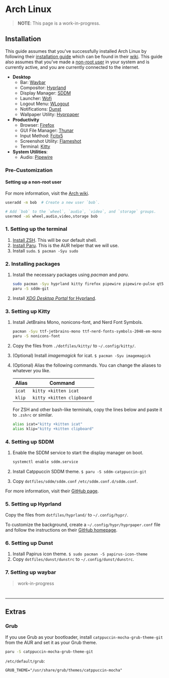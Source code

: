 # Arch Linux

> **NOTE**: This page is a work-in-progress.

## Installation

This guide assumes that you've successfully installed Arch Linux by following their [installation guide](https://wiki.archlinux.org/title/Installation_guide) which can be found in their [wiki](https://wiki.archlinux.org/). This guide also assumes that you've made a [non-root user](#Setting-up-a-non-root-user) in your system and is currently active, and you are currently connected to the internet.

- **Desktop**
    - Bar: [Waybar](https://github.com/Alexays/Waybar)
    - Compositor: [Hyprland](https://hyprland.org/)
    - Display Manager: [SDDM](https://github.com/sddm/sddm)
    - Launcher: [Wofi](https://hg.sr.ht/~scoopta/wofi)
    - Logout Menu: [WLogout](https://github.com/ArtsyMacaw/wlogout)
    - Notifications: [Dunst](https://github.com/dunst-project/dunst)
    - Wallpaper Utility: [Hyprpaper](https://github.com/hyprwm/hyprpaper)
- **Productivity**
    - Browser: [Firefox](https://firefox.com/)
    - GUI File Manager: [Thunar](https://docs.xfce.org/xfce/thunar/start)
    - Input Method: [Fcitx5](https://github.com/fcitx/fcitx5)
    - Screenshot Utility: [Flameshot](https://github.com/flameshot-org/flameshot)
    - Terminal: [Kitty](https://sw.kovidgoyal.net/kitty/)
- **System Utilities**:
    - Audio: [Pipewire](https://gitlab.freedesktop.org/pipewire/pipewire/)

### Pre-Customization

#### Setting up a non-root user

For more information, visit the [Arch wiki](https://wiki.archlinux.org/title/Users_and_groups).

```bash
useradd -m bob  # Create a new user `bob`.

# Add `bob` to the `wheel`, `audio`, `video`, and `storage` groups.
usermod -aG wheel,audio,video,storage bob
```

### 1. Setting up the terminal

1. [Install ZSH](https://github.com/SetupGuides/ZSH). This will be our default shell.
2. [Install Paru](https://github.com/Morganamilo/paru). This is the AUR helper that we will use.
3. Install `sudo`. `$ pacman -Syu sudo`

### 2. Installing packages

1. Install the necessary packages using *pacman* and *paru*.

    ```bash
    sudo pacman -Syu hyprland kitty firefox pipewire pipewire-pulse qt5-wayland qt6-wayland hyprpaper polkit-kde-agent waybar otf-font-awesome thunar gvfs tumbler catppuccin-gtk-theme-mocha gnome-tweaks ffmpegthumbnailer flameshot grim wofi cava
    paru -S sddm-git
    ```

2. Install [*XDG Desktop Portal* for Hyprland](https://wiki.hyprland.org/Useful-Utilities/Hyprland-desktop-portal/).

### 3. Setting up Kitty

1. Install JetBrains Mono, nonicons-font, and Nerd Font Symbols.

    ```bash
    pacman -Syu ttf-jetbrains-mono ttf-nerd-fonts-symbols-2048-em-mono
    paru -S nonicons-font
    ```

2. Copy the files from `./dotfiles/kitty/` to `~/.config/kitty/`.
3. (Optional) Install *imagemagick* for icat. `$ pacman -Syu imagemagick`
4. (Optional) Alias the following commands. You can change the aliases to whatever you like.

    | Alias   | Command                   |
    | ------- | ------------------------- |
    | `icat`  | `kitty +kitten icat`      |
    | `klip`  | `kitty +kitten clipboard` |

    For ZSH and other bash-like terminals, copy the lines below and paste it to `.zshrc` or similar.

    ```bash
    alias icat="kitty +kitten icat"
    alias klip="kitty +kitten clipboard"
    ```

### 4. Setting up SDDM

1. Enable the SDDM service to start the display manager on boot.

    ```bash
    systemctl enable sddm.service
    ```

2. Install Catppuccin SDDM theme. `$ paru -S sddm-catppuccin-git`
3. Copy `dotfiles/sddm/sddm.conf` `/etc/sddm.conf.d/sddm.conf`.

For more information, visit their [GitHub page](https://github.com/khaneliman/sddm-catppuccin).

### 5. Setting up Hyprland

Copy the files from `dotfiles/hyprland/` to `~/.config/hypr/`.

To customize the background, create a `~/.config/hypr/hyprpaper.conf` file and follow the instructions on their [GitHub homepage](https://github.com/hyprwm/hyprpaper).

### 6. Setting up Dunst

1. Install Papirus icon theme. `$ sudo pacman -S papirus-icon-theme`
2. Copy `dotfiles/dunst/dunstrc` to `~/.config/dunst/dunstrc`.

### 7. Setting up waybar

> work-in-progress

#

-----

## Extras

### Grub

If you use Grub as your bootloader, install `catppuccin-mocha-grub-theme-git` from the AUR and set it as your Grub theme.

```bash
paru -S catppuccin-mocha-grub-theme-git
```

`/etc/default/grub`:

```
GRUB_THEME="/usr/share/grub/themes/catppuccin-mocha"
```
